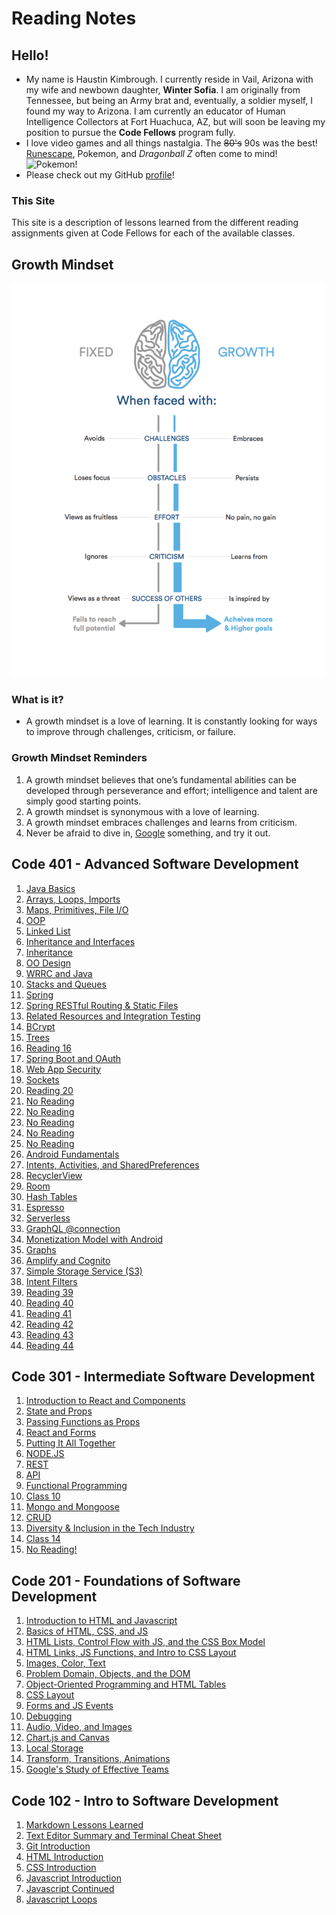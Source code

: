 <!-- This is a website about myself with links to my notes on reading assignments for Code 201 at Codefellows. -->

# Reading Notes

## Hello!

- My name is Haustin Kimbrough. I currently reside in Vail, Arizona with my wife and newbown daughter, **Winter Sofia**. I am originally from Tennessee, but being an Army brat and, eventually, a soldier myself, I found my way to Arizona.  I am currently an educator of Human Intelligence Collectors at Fort Huachuca, AZ, but will soon be leaving my position to pursue the **Code Fellows** program fully.
- I love video games and all things nastalgia. The ~~80's~~ 90s was the best! [Runescape](https://www.runescape.com/community), Pokemon, and *Dragonball Z* often come to mind!
![Pokemon!](https://bestreamer.com/wp-content/uploads/2019/12/01-Bulbasaur-Charmander-Squirtle.jpg)
- Please check out my GitHub [profile](https://github.com/hkimbrough22/)!

### This Site

 This site is a description of lessons learned from the different reading assignments given at Code Fellows for each of the available classes.

## Growth Mindset
![Growth Mindset](Growth.png)

### What is it?
- A growth mindset is a love of learning. It is constantly looking for ways to improve through challenges, criticism, or failure.

### Growth Mindset Reminders
1. A growth mindset believes that one’s fundamental abilities can be developed through perseverance and effort; intelligence and talent are simply good starting points.
2. A growth mindset is synonymous with a love of learning.
3. A growth mindset embraces challenges and learns from criticism.
4. Never be afraid to dive in, [Google](https://www.google.com) something, and try it out.

## Code 401 - Advanced Software Development

1. [Java Basics](./code401/read01.md)
2. [Arrays, Loops, Imports](./code401/read02.md)
3. [Maps, Primitives, File I/O](./code401/read03.md)
4. [OOP](./code401/read04.md)
5. [Linked List](./code401/read05.md)
6. [Inheritance and Interfaces](./code401/read06.md)
7. [Inheritance](./code401/read07.md)
8. [OO Design](./code401/read08.md)
9. [WRRC and Java](./code401/read09.md)
10. [Stacks and Queues](./code401/read10.md)
11. [Spring](./code401/read11.md)
12. [Spring RESTful Routing & Static Files](./code401/read12.md)
13. [Related Resources and Integration Testing](./code401/read13.md)
14. [BCrypt](./code401/read14.md)
15. [Trees](./code401/read15.md)
16. [Reading 16](./code401/read16.md)
17. [Spring Boot and OAuth](./code401/read17.md)
18. [Web App Security](./code401/read18.md)
19. [Sockets](./code401/read19.md)
20. [Reading 20](./code401/read20.md)
21. [No Reading](./code401/read21.md)
22. [No Reading](./code401/read22.md)
23. [No Reading](./code401/read23.md)
24. [No Reading](./code401/read24.md)
25. [No Reading](./code401/read25.md)
26. [Android Fundamentals](./code401/read26.md)
27. [Intents, Activities, and SharedPreferences](./code401/read27.md)
28. [RecyclerView](./code401/read28.md)
29. [Room](./code401/read29.md)
30. [Hash Tables](./code401/read30.md)
31. [Espresso](./code401/read31.md)
32. [Serverless](./code401/read32.md)
33. [GraphQL @connection](./code401/read33.md)
34. [Monetization Model with Android](./code401/read34.md)
35. [Graphs](./code401/read35.md)
36. [Amplify and Cognito](./code401/read36.md)
37. [Simple Storage Service (S3)](./code401/read37.md)
38. [Intent Filters](./code401/read38.md)
39. [Reading 39](./code401/read39.md)
40. [Reading 40](./code401/read40.md)
41. [Reading 41](./code401/read41.md)
42. [Reading 42](./code401/read42.md)
43. [Reading 43](./code401/read43.md)
44. [Reading 44](./code401/read44.md)

## Code 301 - Intermediate Software Development

1. [Introduction to React and Components](code301/class-01.md)
2. [State and Props](code301/class-02.md)
3. [Passing Functions as Props](code301/class-03.md)
4. [React and Forms](code301/class-04.md)
5. [Putting It All Together](code301/class-05.md)
6. [NODE.JS](code301/class-06.md)
7. [REST](code301/class-07.md)
8. [API](code301/class-08.md)
9. [Functional Programming](code301/class-09.md)
10. [Class 10](code301/class-10.md)
11. [Mongo and Mongoose](code301/class-11.md)
12. [CRUD](code301/class-12.md)
13. [Diversity & Inclusion in the Tech Industry](code301/class-13.md)
14. [Class 14](code301/class-14.md)
15. [No Reading!](code301/class-15.md)

## Code 201 - Foundations of Software Development

1. [Introduction to HTML and Javascript](code201/class-01.md)
2. [Basics of HTML, CSS, and JS](code201/class-02.md)
3. [HTML Lists, Control Flow with JS, and the CSS Box Model](code201/class-03.md)
4. [HTML Links, JS Functions, and Intro to CSS Layout](code201/class-04.md)
5. [Images, Color, Text](code201/class-05.md)
6. [Problem Domain, Objects, and the DOM](code201/class-06.md)
7. [Object-Oriented Programming and HTML Tables](code201/class-07.md)
8. [CSS Layout](code201/class-08.md)
9. [Forms and JS Events](code201/class-09.md)
10. [Debugging](code201/class-10.md)
11. [Audio, Video, and Images](code201/class-11.md)
12. [Chart.js and Canvas](code201/class-12.md)
13. [Local Storage](code201/class-13.md)
14. [Transform, Transitions, Animations](code201/class-14.md)
15. [Google's Study of Effective Teams](code201/class-15.md)

## Code 102 - Intro to Software Development

1. [Markdown Lessons Learned](code102/markdown.md)
2. [Text Editor Summary and Terminal Cheat Sheet](code102/text-editor.md)
3. [Git Introduction](code102/git-introduction.md)
4. [HTML Introduction](code102/html-introduction.md)
5. [CSS Introduction](code102/css-introduction.md)
6. [Javascript Introduction](code102/javascript-introduction.md)
7. [Javascript Continued](code102/javascript-cont.md)
8. [Javascript Loops](code102/javascript-loops.md)